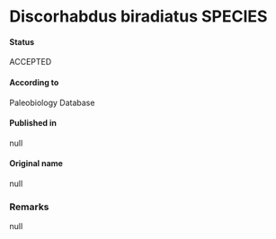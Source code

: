 Discorhabdus biradiatus SPECIES
=======

#### Status
ACCEPTED

#### According to
Paleobiology Database

#### Published in
null

#### Original name
null

### Remarks
null